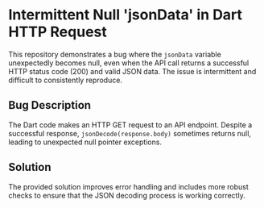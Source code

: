 # Intermittent Null 'jsonData' in Dart HTTP Request

This repository demonstrates a bug where the `jsonData` variable unexpectedly becomes null, even when the API call returns a successful HTTP status code (200) and valid JSON data. The issue is intermittent and difficult to consistently reproduce.

## Bug Description

The Dart code makes an HTTP GET request to an API endpoint.  Despite a successful response, `jsonDecode(response.body)` sometimes returns null, leading to unexpected null pointer exceptions.

## Solution

The provided solution improves error handling and includes more robust checks to ensure that the JSON decoding process is working correctly.